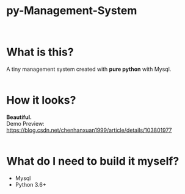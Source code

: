 # py-Management-System

&nbsp;  
# What is this?
A tiny management system created with **pure python** with Mysql.  
&nbsp;  

# How it looks?  
**Beautiful.**    
Demo Preview:   
https://blog.csdn.net/chenhanxuan1999/article/details/103801977   
&nbsp;  
# What do I need to build it myself?
+ Mysql
+ Python 3.6+



